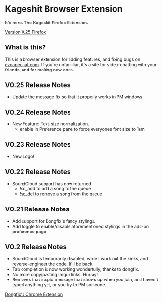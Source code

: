 # Kageshit Browser Extension
It's here. The Kageshit Firefox Extension.

[Version 0.25 Firefox](https://codekane.github.io/kageshit/release/kageshit-0.25.xpi)  

## What is this?
This is a browser extension for adding features, and fixing bugs on
[ezcapechat.com](https://www.ezcapechat.com). If you're unfamiliar, it's a site
for video-chatting with your friends, and for making new ones.

## V0.25 Release Notes
  - Update the message fix so that it properly works in PM windows

## V0.24 Release Notes
- New Feature: Text-size normalization.
    - enable in Preference pane to force everyones font size to 1em

## V0.23 Release Notes
- New Logo!
## V0.22 Release Notes
- SoundCloud support has now returned
    - !sc_add <SoundCloud URL> to add a song to the queue
    - !sc_del <ScoundCloud URL> to remove a song from the queue

## V0.21 Release Notes
- Add support for Dongfix's fancy stylings.
- Add toggle to enable/disable aforementioned stylings in the add-on preference
    page


## V0.2 Release Notes
- SoundCloud is temporarily disabled, while I work out the kinks, and
    reverse-engineer the code. It'll be back.
- Tab completion is now working wonderfully, thanks to dongfix.
- No more copy/pasting Imgur links. Hurray!
- Removes that stupid message that shows up when you join, and haven't typed
    anything yet, or you try to PM someone.



[Dongfix's Chrome Extension](https://misconfigured.link/extension.html)

